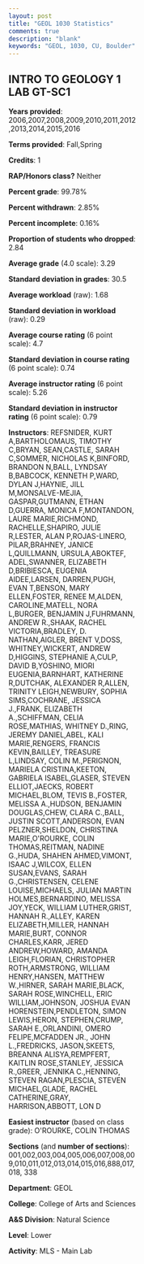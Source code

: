 ```yaml
---
layout: post
title: "GEOL 1030 Statistics"
comments: true
description: "blank"
keywords: "GEOL, 1030, CU, Boulder"
--- 
```

<head>
<script src="https://ajax.googleapis.com/ajax/libs/jquery/2.1.3/jquery.min.js"></script>
<script src="https://dl.dropboxusercontent.com/s/pc42nxpaw1ea4o9/highcharts.js?dl=0"></script>
<!-- <script src="../assets/js/highcharts.js"></script> -->
<style type="text/css">@font-face {
	font-family: "Bebas Neue";
	src: url(https://www.filehosting.org/file/details/544349/BebasNeue%20Regular.otf) format("opentype");
	}
	h1.Bebas { 
		font-family: "Bebas Neue", Verdana, Tahoma;
	}
</style>
</head>
<body>
	<div id="container" style="float: right; width: 45%; height: 88%; margin-left: 2.5%; margin-right: 2.5%;"></div>
	<script language="JavaScript">
		$(document).ready(function() {
		var chart = {type: 'column'};
		var title = {text: 'Grade Distribution'};
		var xAxis = {categories: ['A','B','C','D','F'],crosshair: true};
		var yAxis = {min: 0,title: {text: 'Percentage'}};
		var tooltip = {headerFormat: '<center><b><span style="font-size:20px">{point.key}</span></b></center>',
		               pointFormat: '<td style="padding:0"><b>{point.y:.1f}%</b></td>',
		               footerFormat: '</table>',shared: true,useHTML: true};
		var plotOptions = {column: {pointPadding: 0.0,borderWidth: 0}};  
		var credits = {enabled: false};var series= [{name: 'Percent',data: [48.09,38.64,10.45,1.76,1.05,]}];
		var json = {};
		json.chart = chart;
		json.title = title;
		json.tooltip = tooltip;
		json.xAxis = xAxis;
		json.yAxis = yAxis;  
		json.series = series;
		json.plotOptions = plotOptions;  
		json.credits = credits;
		$('#container').highcharts(json);
	});
	</script>
</body>
			   
## INTRO TO GEOLOGY 1 LAB GT-SC1

**Years provided**: 2006,2007,2008,2009,2010,2011,2012,2013,2014,2015,2016

**Terms provided**: Fall,Spring

**Credits**: 1

**RAP/Honors class?** Neither

**Percent grade**: 99.78%

**Percent withdrawn**: 2.85%

**Percent incomplete**: 0.16%

**Proportion of students who dropped**: 2.84

**Average grade** (4.0 scale): 3.29

**Standard deviation in grades**: 30.5

**Average workload** (raw): 1.68

**Standard deviation in workload** (raw): 0.29

**Average course rating** (6 point scale): 4.7

**Standard deviation in course rating** (6 point scale): 0.74

**Average instructor rating** (6 point scale): 5.26

**Standard deviation in instructor rating** (6 point scale): 0.79

**Instructors**: REFSNIDER, KURT A,BARTHOLOMAUS, TIMOTHY C,BRYAN, SEAN,CASTLE, SARAH C,SOMMER, NICHOLAS K,BINFORD, BRANDON N,BALL, LYNDSAY B,BABCOCK, KENNETH P,WARD, DYLAN J,HAYNIE, JILL M,MONSALVE-MEJIA, GASPAR,GUTMANN, ETHAN D,GUERRA, MONICA F,MONTANDON, LAURE MARIE,RICHMOND, RACHELLE,SHAPIRO, JULIE R,LESTER, ALAN P,ROJAS-LINERO, PILAR,BRAHNEY, JANICE L,QUILLMANN, URSULA,ABOKTEF, ADEL,SWANNER, ELIZABETH D,BRIBIESCA, EUGENIA AIDEE,LARSEN, DARREN,PUGH, EVAN T,BENSON, MARY ELLEN,FOSTER, RENEE M,ALDEN, CAROLINE,MATELL, NORA L,BURGER, BENJAMIN J,FUHRMANN, ANDREW R.,SHAAK, RACHEL VICTORIA,BRADLEY, D. NATHAN,AIGLER, BRENT V,DOSS, WHITNEY,WICKERT, ANDREW D,HIGGINS, STEPHANIE A,CULP, DAVID B,YOSHINO, MIORI EUGENIA,BARNHART, KATHERINE R,DUTCHAK, ALEXANDER R,ALLEN, TRINITY LEIGH,NEWBURY, SOPHIA SIMS,COCHRANE, JESSICA J.,FRANK, ELIZABETH A.,SCHIFFMAN, CELIA ROSE,MATHIAS, WHITNEY D.,RING, JEREMY DANIEL,ABEL, KALI MARIE,RENGERS, FRANCIS KEVIN,BAILLEY, TREASURE L,LINDSAY, COLIN M.,PERIGNON, MARIELA CRISTINA,KEETON, GABRIELA ISABEL,GLASER, STEVEN ELLIOT,JAECKS, ROBERT MICHAEL,BLOM, TEVIS B.,FOSTER, MELISSA A.,HUDSON, BENJAMIN DOUGLAS,CHEW, CLARA C.,BALL, JUSTIN SCOTT,ANDERSON, EVAN PELZNER,SHELDON, CHRISTINA MARIE,O'ROURKE, COLIN THOMAS,REITMAN, NADINE G.,HUDA, SHAHEN AHMED,VIMONT, ISAAC J,WILCOX, ELLEN SUSAN,EVANS, SARAH G.,CHRISTENSEN, CELENE LOUISE,MICHAELS, JULIAN MARTIN HOLMES,BERNARDINO, MELISSA JOY,YECK, WILLIAM LUTHER,GRIST, HANNAH R.,ALLEY, KAREN ELIZABETH,MILLER, HANNAH MARIE,BURT, CONNOR CHARLES,KARR, JERED ANDREW,HOWARD, AMANDA LEIGH,FLORIAN, CHRISTOPHER ROTH,ARMSTRONG, WILLIAM HENRY,HANSEN, MATTHEW W.,HIRNER, SARAH MARIE,BLACK, SARAH ROSE,WINCHELL, ERIC WILLIAM,JOHNSON, JOSHUA EVAN HORENSTEIN,PENDLETON, SIMON LEWIS,HERON, STEPHEN,CRUMP, SARAH E.,ORLANDINI, OMERO FELIPE,MCFADDEN JR., JOHN L.,FREDRICKS, JASON,SKEETS, BREANNA ALISYA,REMPFERT, KAITLIN ROSE,STANLEY, JESSICA R.,GREER, JENNIKA C.,HENNING, STEVEN RAGAN,PLESCIA, STEVEN MICHAEL,GLADE, RACHEL CATHERINE,GRAY, HARRISON,ABBOTT, LON D

**Easiest instructor** (based on class grade): O'ROURKE, COLIN THOMAS

**Sections** (and **number of sections**): 001,002,003,004,005,006,007,008,009,010,011,012,013,014,015,016,888,017,018, 338

**Department**: GEOL

**College**: College of Arts and Sciences

**A&S Division**: Natural Science

**Level**: Lower

**Activity**: MLS - Main Lab